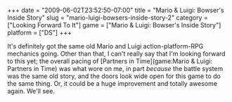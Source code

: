 +++
date = "2009-06-02T23:52:50-07:00"
title = "Mario & Luigi: Bowser's Inside Story"
slug = "mario-luigi-bowsers-inside-story-2"
category = ["Looking Forward To It"]
game = ["Mario & Luigi: Bowser's Inside Story"]
platform = ["DS"]
+++

It's definitely got the same old Mario and Luigi action-platform-RPG mechanics going.  Other than that, I can't really say that I'm looking forward to this yet; the overall pacing of [Partners in Time](game:Mario & Luigi: Partners in Time) was what wore on me, in part <i>because</i> the battle system was the same old story, and the doors look wide open for this game to do the same thing.  Or, it could be a huge improvement and totally awesome again.  We'll see.

